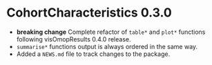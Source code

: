# CohortCharacteristics 0.3.0

* **breaking change** Complete refactor of `table*` and `plot*` functions 
  following visOmopResults 0.4.0 release.
* `summarise*` functions output is always ordered in the same way.
* Added a `NEWS.md` file to track changes to the package.
